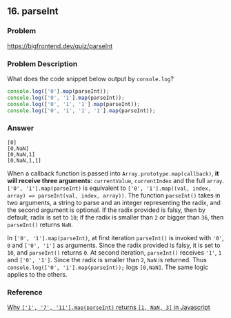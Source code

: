 ## 16. parseInt

### Problem

https://bigfrontend.dev/quiz/parseInt

### Problem Description

What does the code snippet below output by `console.log`?

```js
console.log(['0'].map(parseInt));
console.log(['0', '1'].map(parseInt));
console.log(['0', '1', '1'].map(parseInt));
console.log(['0', '1', '1', '1'].map(parseInt));
```

### Answer

```
[0]
[0,NaN]
[0,NaN,1]
[0,NaN,1,1]
```

When a callback function is passed into `Array.prototype.map(callback)`, **it will receive three arguments**: `currentValue`, `currentIndex` and the full `array`. `['0', '1'].map(parseInt)` is equivalent to `['0', '1'].map((val, index, array) => parseInt(val, index, array))`. The function `parseInt()` takes in two arguments, a string to parse and an integer representing the radix, and the second argument is optional. If the radix provided is falsy, then by default, radix is set to `10`; if the radix is smaller than `2` or bigger than `36`, then `parseInt()` returns `NaN`.

In `['0', '1'].map(parseInt)`, at first iteration `parseInt()` is invoked with `'0'`, `0` and `['0', '1']` as arguments. Since the radix provided is falsy, it is set to `10`, and `parseInt()` returns `0`. At second iteration, `parseInt()` receives `'1'`, `1` and `['0', '1']`. Since the radix is smaller than `2`, `NaN` is returned. Thus `console.log(['0', '1'].map(parseInt));` logs `[0,NaN]`. The same logic applies to the others.

### Reference

[Why `['1', '7', '11'].map(parseInt)` returns `[1, NaN, 3]` in Javascript](https://medium.com/dailyjs/parseint-mystery-7c4368ef7b21)
